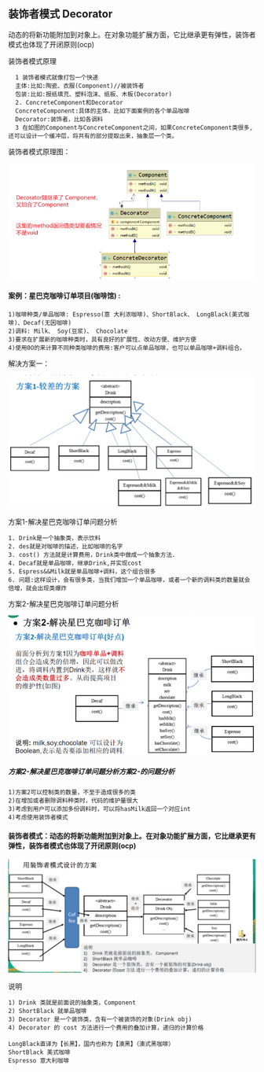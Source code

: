 ## 装饰者模式 Decorator

动态的将新功能附加到对象上。在对象功能扩展方面，它比继承更有弹性，装饰者模式也体现了开闭原则(ocp)

装饰者模式原理

      1 装饰者模式就像打包一个快递
      主体:比如:陶瓷、衣服(Component)//被装饰者
      包装:比如:报纸填充、塑料泡沫、纸板、木板(Decorator)
      2. ConcreteComponent和Decorator
      ConcreteComponent:具体的主体，比如下面案例的各个单品咖啡
      Decorator:装饰者，比如各调料
      3 在如图的Component与ConcreteComponent之间，如果ConcreteComponent类很多,还可以设计一个缓冲层，将共有的部分提取出来，抽象层一个类。  

装饰者模式原理图：

![](图片/装饰者模式原理图.png)


#### 案例：星巴克咖啡订单项目(咖啡馆) :

    1)咖啡种类/单品咖啡: Espresso(意 大利浓咖啡)、ShortBlack、 LongBlack(美式咖啡)、Decaf(无因咖啡)
    2)调料: Milk、 Soy(豆浆)、 Chocolate
    3)要求在扩展新的咖啡种类时，具有良好的扩展性、改动方便、维护方便
    4)使用0O的来计算不同种类咖啡的费用:客户可以点单品咖啡，也可以单品咖啡+调料组合。

解决方案一：

![](图片/装饰者模式案例-使用设计模式之前.png)

方案1-解决星巴克咖啡订单问题分析

    1. Drink是一个抽象类，表示饮料
    2. des就是对咖啡的描述，比如咖啡的名字
    3. cost() 方法就是计算费用，Drink类中做成一个抽象方法.
    4. Decaf就是单品咖啡，继承Drink,并实现cost
    5. Espress&&Milk就是单品咖啡+调料，这个组合很多
    6. 问题:这样设计，会有很多类，当我们增加一个单品咖啡，或者一个新的调料类的数量就会倍增，就会出现类爆炸

方案2-解决星巴克咖啡订单问题分析

![](图片/装饰者模式-解决咖啡订单问题.png)



##### 方案2-解决星巴克咖啡订单问题分析方案2-的问题分析

    1)方案2可以控制类的数量，不至于造成很多的类
    2)在增加或者删除调料种类时，代码的维护量很大
    3)考虑到用户可以添加多份调料时，可以将hasMilk返回一个对应int
    4)考虑使用装饰者模式

#### 装饰者模式：动态的将新功能附加到对象上。在对象功能扩展方面，它比继承更有弹性，装饰者模式也体现了开闭原则(ocp)

![](图片/装饰者模式-咖啡案例设计方案.png)

说明

    1) Drink 类就是前面说的抽象类，Component
    2) ShortBlack 就单品咖啡
    3) Decorator 是一个装饰类，含有一个被装饰的对象(Drink obj)
    4) Decorator 的 cost 方法进行一个费用的叠加计算，递归的计算价格

    LongBlack直译为【长黑】，国内也称为【澳黑】（澳式黑咖啡）
    ShortBlack 美式咖啡
    Espresso 意大利咖啡
